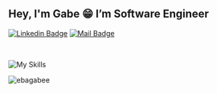 ## Hey, I'm Gabe 😁 I’m Software Engineer

[![Linkedin Badge](https://img.shields.io/badge/-ebagabee-blue?style=flat-square&logo=Linkedin&logoColor=white&link=https://www.linkedin.com/in/mtwzim/)](https://www.linkedin.com/in/ebagabee/)
[![Mail Badge](https://img.shields.io/badge/gabrielhas.tech@gmail.com-e65729?style=flat-square&logo=mailgun&logoColor=white&link=mailto:gabrielhas.tech@gmail.com)](mailto:gabrielhas.tech@gmail.com)

<br>

![My Skills](https://skillicons.dev/icons?i=typescript,javascript,ruby,php,&perline=4)

<p><img align="left" src="https://github-readme-stats.vercel.app/api/top-langs?username=ebagabee&show_icons=true&locale=en&layout=compact" alt="ebagabee" /></p>
